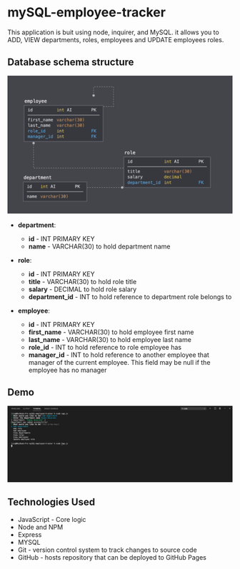 # mySQL-employee-tracker
This application is buit using node, inquirer, and MySQL. it allows you to ADD, VIEW  departments, roles, employees and UPDATE employees roles.



## Database schema structure


![Database Schema](img/schema.png)

* **department**:

  * **id** - INT PRIMARY KEY
  * **name** - VARCHAR(30) to hold department name

* **role**:

  * **id** - INT PRIMARY KEY
  * **title** -  VARCHAR(30) to hold role title
  * **salary** -  DECIMAL to hold role salary
  * **department_id** -  INT to hold reference to department role belongs to

* **employee**:

  * **id** - INT PRIMARY KEY
  * **first_name** - VARCHAR(30) to hold employee first name
  * **last_name** - VARCHAR(30) to hold employee last name
  * **role_id** - INT to hold reference to role employee has
  * **manager_id** - INT to hold reference to another employee that manager of the current employee. This field may be null if the employee has no manager

## Demo

![appDemo](img/employees.gif)
  ## Technologies Used
- JavaScript - Core logic
- Node and NPM
- Express
- MYSQL
- Git - version control system to track changes to source code
- GitHub - hosts repository that can be deployed to GitHub Pages